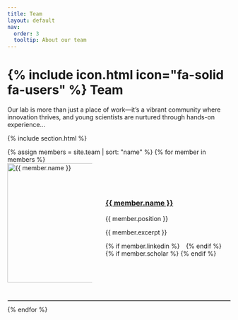 ```yaml
---
title: Team
layout: default
nav:
  order: 3
  tooltip: About our team
---
```


# {% include icon.html icon="fa-solid fa-users" %} Team

Our lab is more than just a place of work—it’s a vibrant community where innovation thrives, and young scientists are nurtured through hands-on experience...

{% include section.html %}

<div class="team-list">
  {% assign members = site.team | sort: "name" %}
  {% for member in members %}
    <div style="display: flex; flex-direction: row; align-items: center; margin-bottom: 40px;">
      <div style="width: 70%; height: 70%; overflow: hidden; margin-right: 30px;">
        <img src="{{ member.image }}" alt="{{ member.name }}" style="width: 250px; height: 270px; object-fit: cover;">
      </div>
      <div>
        <h3><a href="{{ member.url }}">{{ member.name }}</a></h3>
        <p>{{ member.position }}</p>
        <p>{{ member.excerpt }}</p>
        <div>
          {% if member.linkedin %}
            <a href="{{ member.linkedin }}" target="_blank" title="LinkedIn">
              <i class="fa-brands fa-linkedin" style="font-size: 20px; margin-right: 10px;"></i>
            </a>
          {% endif %}
          {% if member.scholar %}
            <a href="{{ member.scholar }}" target="_blank" title="Google Scholar">
              <i class="fa-brands fa-google" style="font-size: 20px;"></i>
            </a>
          {% endif %}
        </div>
      </div>
    </div>
    <hr style="border: 1px solid #ccc; width: 100%; margin-top: 10px; margin-bottom: 10px;">
  {% endfor %}
</div>
